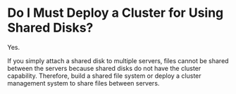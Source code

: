 # Do I Must Deploy a Cluster for Using Shared Disks?<a name="evs_faq_0039"></a>

Yes.

If you simply attach a shared disk to multiple servers, files cannot be shared between the servers because shared disks do not have the cluster capability. Therefore, build a shared file system or deploy a cluster management system to share files between servers.

